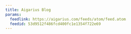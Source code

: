 ```yaml
---
title: Aigarius Blog
params:
  feedlink: https://aigarius.com/feeds/atom/feed.atom
  feedid: 53d9512f486fcd400fc1e1354f722e69
---
```

